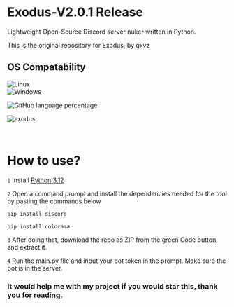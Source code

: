 # Exodus-V2.0.1 Release
Lightweight Open-Source Discord server nuker written in Python.

This is the original repository for Exodus, by qxvz
## OS Compatability
![Linux](https://img.shields.io/badge/Linux-black?style=flat&logo=linux&logoColor=white)  
![Windows](https://img.shields.io/badge/Windows-0078D6?style=flat&logo=windows&logoColor=white)


![GitHub language percentage](https://img.shields.io/github/languages/top/qxvz/Exodus-V2)


![exodus](https://github.com/user-attachments/assets/8b2719ea-e63f-4f25-beea-d9cc5433c5ab)

<br>

# How to use?

`1` Install [Python 3.12](https://www.python.org/downloads/release/python-3124/)

`2` Open a command prompt and install the dependencies needed for the tool by pasting the commands below
```sh
pip install discord
```
```sh
pip install colorama
```

`3` After doing that, download the repo as ZIP from the green Code button, and extract it.

`4` Run the main.py file and input your bot token in the prompt. Make sure the bot is in the server.

### It would help me with my project if you would star this, thank you for reading.

